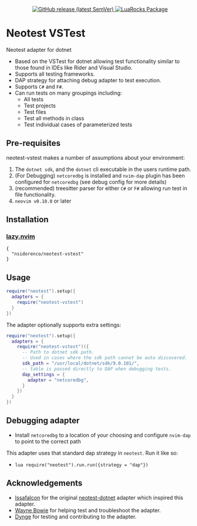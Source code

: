 <p align="center">
<a href="https://github.com/nsidorenco/neotest-vstest/releases">
  <img alt="GitHub release (latest SemVer)" src="https://img.shields.io/github/v/release/nsidorenco/neotest-vstest?style=for-the-badge">
</a>
<a href="https://luarocks.org/modules/nsidorenco/neotest-vstest">
  <img alt="LuaRocks Package" src="https://img.shields.io/luarocks/v/nsidorenco/neotest-vstest?logo=lua&color=purple&style=for-the-badge">
</a>
</p>

# Neotest VSTest

Neotest adapter for dotnet

- Based on the VSTest for dotnet allowing test functionality similar to those found in IDEs like Rider and Visual Studio.
- Supports all testing frameworks.
- DAP strategy for attaching debug adapter to test execution.
- Supports `C#` and `F#`.
- Can run tests on many groupings including:
  - All tests
  - Test projects
  - Test files
  - Test all methods in class
  - Test individual cases of parameterized tests

## Pre-requisites

neotest-vstest makes a number of assumptions about your environment:

1. The `dotnet sdk`, and the `dotnet` cli executable in the users runtime path.
2. (For Debugging) `netcoredbg` is installed and `nvim-dap` plugin has been configured for `netcoredbg` (see debug config for more details)
3. (recommended) treesitter parser for either `C#` or `F#` allowing run test in file functionality.
4. `neovim v0.10.0` or later

## Installation

### [lazy.nvim](https://github.com/folke/lazy.nvim)

```
{
  "nsidorenco/neotest-vstest"
}
```

## Usage

```lua
require("neotest").setup({
  adapters = {
    require("neotest-vstest")
  }
})
```

The adapter optionally supports extra settings:

```lua
require("neotest").setup({
  adapters = {
    require("neotest-vstest")({
      -- Path to dotnet sdk path.
      -- Used in cases where the sdk path cannot be auto discovered.
      sdk_path = "/usr/local/dotnet/sdk/9.0.101/",
      -- table is passed directly to DAP when debugging tests.
      dap_settings = {
        adapter = "netcoredbg",
      }
    })
  }
})
```

## Debugging adapter

- Install `netcoredbg` to a location of your choosing and configure `nvim-dap` to point to the correct path

This adapter uses that standard dap strategy in `neotest`. Run it like so:

- `lua require("neotest").run.run({strategy = "dap"})`

## Acknowledgements

- [Issafalcon](https://github.com/Issafalcon) for the original [neotest-dotnet](https://github.com/Issafalcon/neotest-dotnet) adapter which inspired this adapter.
- [Wayne Bowie](https://github.com/waynebowie99) for helping test and troubleshoot the adapter.
- [Dynge](https://github.com/Dynge) for testing and contributing to the adapter.
